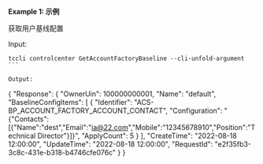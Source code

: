 **Example 1: 示例**

获取用户基线配置

Input: 

```
tccli controlcenter GetAccountFactoryBaseline --cli-unfold-argument ```

Output: 
```
{
    "Response": {
        "OwnerUin": 100000000001,
        "Name": "default",
        "BaselineConfigItems": [
            {
                "Identifier": "ACS-BP_ACCOUNT_FACTORY_ACCOUNT_CONTACT",
                "Configuration": "{\"Contacts\":[{\"Name\":\"dest\",\"Email\":\"ia@22.com\",\"Mobile\":\"12345678910\",\"Position\":\"Technical Director\"}]}",
                "ApplyCount": 5
            }
        ],
        "CreateTime": "2022-08-18 12:00:00",
        "UpdateTime": "2022-08-18 12:00:00",
        "RequestId": "e2f35fb3-3c8c-431e-b318-b4746cfe076c"
    }
}
```

